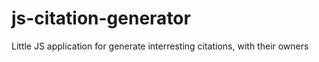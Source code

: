 # js-citation-generator
Little JS application for generate interresting citations, with their owners
